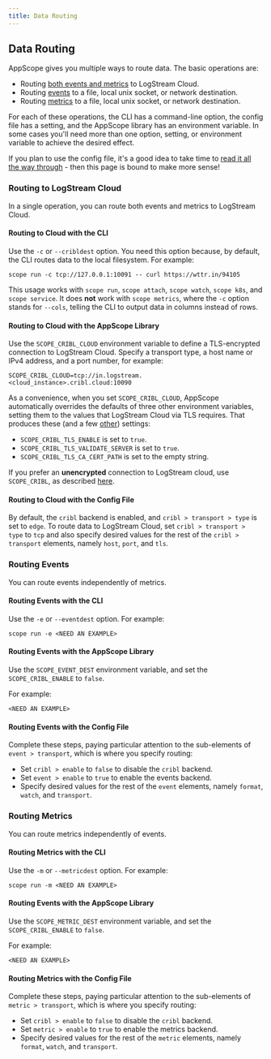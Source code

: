 ```yaml
---
title: Data Routing
---
```


## Data Routing

AppScope gives you multiple ways to route data. The basic operations are:

- Routing [both events and metrics](#routing-to-cloud) to LogStream Cloud.
- Routing [events](#routing-events) to a file, local unix socket, or network destination.
- Routing [metrics](#routing-metrics) to a file, local unix socket, or network destination.

For each of these operations, the CLI has a command-line option, the config file has a setting, and the AppScope library has an environment variable. In some cases you'll need more than one option, setting, or environment variable to achieve the desired effect.

If you plan to use the config file, it's a good idea to take time to [read it all the way through](/docs/config-file) - then this page is bound to make more sense! 

<span id="routing-to-cloud"></span>

### Routing to LogStream Cloud

In a single operation, you can route both events and metrics to LogStream Cloud. 

#### Routing to Cloud with the CLI

Use the `-c` or `--cribldest` option. You need this option because, by default, the CLI routes data to the local filesystem. For example:

```
scope run -c tcp://127.0.0.1:10091 -- curl https://wttr.in/94105
```

This usage works with `scope run`, `scope attach`, `scope watch`, `scope k8s`, and `scope service`. It does **not** work with `scope metrics`, where the `-c` option stands for `--cols`, telling the CLI to output data in columns instead of rows.

#### Routing to Cloud with the AppScope Library 

Use the `SCOPE_CRIBL_CLOUD` environment variable to define a TLS-encrypted connection to LogStream Cloud. Specify a transport type, a host name or IPv4 address, and a port number, for example:

```
SCOPE_CRIBL_CLOUD=tcp://in.logstream.<cloud_instance>.cribl.cloud:10090
```

As a convenience, when you set `SCOPE_CRIBL_CLOUD`, AppScope automatically overrides the defaults of three other environment variables, setting them to the values that LogStream Cloud via TLS requires. That produces these (and a few [other](/docs/logstream-integration#parameter-overrides)) settings:

* `SCOPE_CRIBL_TLS_ENABLE` is set to `true`.
* `SCOPE_CRIBL_TLS_VALIDATE_SERVER` is set to `true`.
* `SCOPE_CRIBL_TLS_CA_CERT_PATH` is set to the empty string.

If you prefer an **unencrypted** connection to LogStream cloud, use `SCOPE_CRIBL`, as described [here](/docs/logstream-integration#connecting-to-logstream-cloud-unencrypted).

#### Routing to Cloud with the Config File

By default, the `cribl` backend is enabled, and `cribl > transport > type` is set to `edge`. To route data to LogStream Cloud, set `cribl > transport > type` to `tcp` and also specify desired values for the rest of the `cribl > transport` elements, namely `host`, `port`, and `tls`.

<span id="routing-events"></span>

### Routing Events

You can route events independently of metrics.

#### Routing Events with the CLI

Use the `-e` or `--eventdest` option. For example:

```
scope run -e <NEED AN EXAMPLE>
```

#### Routing Events with the AppScope Library 

Use the `SCOPE_EVENT_DEST` environment variable, and set the `SCOPE_CRIBL_ENABLE` to `false`.

For example:

```
<NEED AN EXAMPLE>
```

#### Routing Events with the Config File

Complete these steps, paying particular attention to the sub-elements of `event > transport`, which is where you specify routing:

* Set `cribl > enable` to `false` to disable the `cribl` backend.
* Set `event > enable` to `true` to enable the events backend.
* Specify desired values for the rest of the `event` elements, namely `format`, `watch`, and `transport`.

<span id="routing-metrics"></span>

### Routing Metrics

You can route metrics independently of events.

#### Routing Metrics with the CLI

Use the `-m` or `--metricdest` option. For example:

```
scope run -m <NEED AN EXAMPLE>
```

<!-- What about ...   --metricformat string   Set format of metrics output (statsd|ndjson); default is "ndjson" -->

#### Routing Events with the AppScope Library 

Use the `SCOPE_METRIC_DEST` environment variable, and set the `SCOPE_CRIBL_ENABLE` to `false`.

For example:

```
<NEED AN EXAMPLE>
```

#### Routing Metrics with the Config File

Complete these steps, paying particular attention to the sub-elements of `metric > transport`, which is where you specify routing:

* Set `cribl > enable` to `false` to disable the `cribl` backend.
* Set `metric > enable` to `true` to enable the metrics backend.
* Specify desired values for the rest of the `metric` elements, namely `format`, `watch`, and `transport`.


